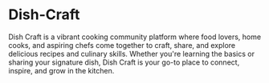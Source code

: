 # Dish-Craft
Dish Craft is a vibrant cooking community platform where food lovers, home cooks, and aspiring chefs come together to craft, share, and explore delicious recipes and culinary skills. Whether you're learning the basics or sharing your signature dish, Dish Craft is your go-to place to connect, inspire, and grow in the kitchen.

